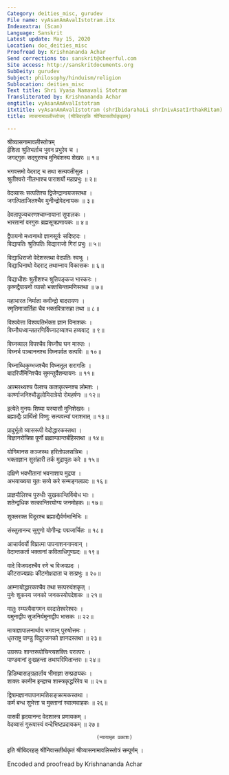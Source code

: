 ```yaml
---
Category: deities_misc, gurudev
File name: vyAsanAmAvalIstotram.itx
Indexextra: (Scan)
Language: Sanskrit
Latest update: May 15, 2020
Location: doc_deities_misc
Proofread by: Krishnananda Achar
Send corrections to: sanskrit@cheerful.com
Site access: http://sanskritdocuments.org
SubDeity: gurudev
Subject: philosophy/hinduism/religion
Sublocation: deities_misc
Text title: Shri Vyasa Namavali Stotram
Transliterated by: Krishnananda Achar
engtitle: vyAsanAmAvalIstotram
itxtitle: vyAsanAmAvalIstotram (shrIbidarahaLi shrInivAsatIrthakRitam)
title: व्यासनामावलीस्तोत्रम् (श्रीबिदरहळि श्रीनिवासतीर्थकृइतम्)

---
```

  
 श्रीव्यासनामावलीस्तोत्रम्   
ईशिता श्रुतिभर्ताच भुवन प्रभुरेव च ।  
जगद्गुरुः सद्गुरुश्च मुनिवंशस्य शेखरः ॥ १॥  
  
भगवत्तमो वेदराट् च तथा सत्यवतीसुतः ।  
श्रुतीश्वरो नीलभाश्च पाराशर्यो महाप्रभुः ॥ २॥  
  
वेदव्यासः सत्पतिश्च द्विजेन्द्रान्वयजस्तथा ।  
जगत्पिताजितश्चैव मुनीन्द्रोवेदनायकः ॥ ३॥  
  
देवतापूज्यचरणश्चाम्नायानां सुपालकः ।  
भारतानां वरगुरुः ब्रह्मसूत्रप्रणायकः ॥ ४॥  
  
द्वैपायनो मध्वनाथो ज्ञानसूर्यः सदिष्टदः ।  
विद्यापतिः श्रुतिपतिः विद्याराजो गिरां प्रभुः ॥ ५॥  
  
विद्याधिराजो वेदेशस्तथा वेदपतिः स्वभूः ।  
विद्याधिनाथो वेदराट् तथाम्नाय विकासकः ॥ ६॥  
  
विद्याधीशः श्रुतीशश्च श्रुतिपङ्कज भास्करः ।  
कृष्णद्वैपायनो व्यासो भक्तचिन्तामणिस्तथा ॥ ७॥  
  
महाभारत निर्माता कवीन्द्रो बादरायणः ।  
स्मृतिमात्रार्तिहा चैव भक्तवित्रासहा तथा ॥ ८॥  
  
विश्ववेत्ता विश्वपतिर्भक्ता ज्ञान विनाशकः ।  
विघ्नौघध्वान्ततरणिर्विघ्नाटव्याश्च हव्यवाट् ॥ ९॥  
  
विघ्नव्याल विपश्चैव विघ्नौघ घन मारुतः ।  
विघ्नर्भ पञ्चाननश्च विघ्नपर्वत सत्पविः ॥ १०॥  
  
विघ्नाब्धिकुम्भजश्चैव विघ्नतूल सरागतिः ।  
बादरिर्जैमिनिश्चैव सुमन्तुर्वैशम्पायनः ॥ ११॥  
  
आत्मरथ्यश्च पैलश्च काशकृत्स्नश्च लोमशः ।  
कार्ष्णाजनिश्चौडुलोमिरात्रेयो रोमहर्षणः ॥ १२॥  
  
इत्येते मुनयः शिष्या यस्यासौ मुनिशेखरः ।  
ब्रह्माद्यैः प्रार्थितो विष्णुः सत्यवत्यां पराशरात् ॥ १३॥  
  
प्रादुर्भूतो व्यासरूपी वेदोद्धारकस्तथा ।  
विज्ञानरोचिषा पूर्णो ब्रह्माण्डान्तर्बहिस्तथा ॥ १४॥  
  
योगिमानस कञ्जस्थः हरितोपलसन्निभः ।  
भक्ताज्ञान सुसंहारी तर्क मुद्रायुतः करे ॥ १५॥  
  
दक्षिणे भवभीतानां भवनाशाय मुद्रया ।  
अभयाख्यया युतः सव्ये करे सन्मङ्गलप्रदः ॥ १६॥  
  
प्राज्ञमौलिश्च पुरुधीः सुखकान्तिर्विबोध भाः ।  
शतेन्द्वधिक सत्कान्तिरयोग्य जनमोहकः ॥ १७॥  
  
शुक्लरक्त विदूरश्च ब्रह्माद्यैर्वर्णमानिभिः ॥  
  
संस्तुतानन्द सुगुणो योगीन्द्रः पद्मजार्चितः ॥ १८॥  
  
आचार्यवर्यो विप्रात्मा पापनाशननामवान् ।  
वेदान्तकर्ता भक्तानां कविताधिगुणप्रदः ॥ १९॥  
  
वादे विजयदश्चैव रणे च विजयप्रदः ।  
कीटराज्यप्रदः कीटमोक्षदाता च सत्प्रभुः ॥ २०॥  
  
आम्नायोद्धारकश्चैव तथा सत्परुवंशकृत् ।  
मुनेः शुकस्य जनको जनकस्योपदेशकः ॥ २१॥  
  
मातुः स्म्यत्यैवागमन वरदातेश्वरेश्वरः ।  
यमुनाद्वीप सुजनिर्यमुनाद्वीप भासकः ॥ २२॥  
  
मात्राज्ञापालनार्थाय भगवान् पुरुषोत्तमः ।  
धृतराष्ट्र पाण्डु विदुरजनको ज्ञानदस्तथा ॥ २३॥  
  
उग्ररूपः शान्तरूपोचिन्त्यशक्तिः परात्परः ।  
पाण्डवानां दुःखहन्ता तथापरिमितान्तरः ॥ २४॥  
  
हिडिम्बासङ्ग्रहार्ताय भीमाज्ञा सम्प्रदायकः ।  
शाक्तः कानीन इन्द्रश्च शास्त्रकृद्धरिरेव च ॥ २५॥  
  
द्विषामज्ञानपापानामतिसङ्क्रामकस्तथा ।  
कर्म बन्ध सुभेत्ता च मुक्तानां स्वात्मवाहकः ॥ २६॥  
  
वासवी हृदयानन्द वेदशास्त्र प्रणायकम् ।  
वेदव्यासं गुरूपास्यं वन्देभिष्टप्रदायकम् ॥ २७॥  
  
                                 (न्यायामृत प्रकाशः)  
  
इति श्रीबिदरहऌ श्रीनिवासतीर्थकृतं श्रीव्यासनामावलिस्तोत्रं सम्पूर्णम् ।  
  
  
Encoded and proofread by Krishnananda Achar   
  
